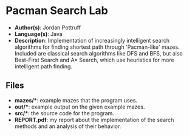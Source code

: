 # Pacman Search Lab
* **Author(s)**: Jordan Pottruff
* **Language(s)**: Java
* **Description**: Implementation of increasingly intelligent search algorithms for finding shortest path through 'Pacman-like' mazes. Included are classical search algorithms like DFS and BFS, but also Best-First Search and A* Search, which use heuristics for more intelligent path finding. 
## Files
* **mazes/\***: example mazes that the program uses.
* **out/\***: example output on the given example mazes.
* **src/\***: the source code for the program.
* **REPORT.pdf**: my report about the implementation of the search methods and an analysis of their behavior.
